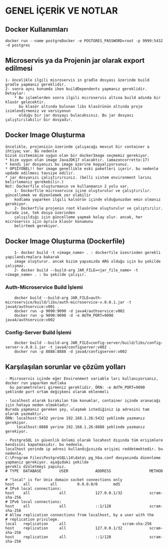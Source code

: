 # GENEL İÇERİK VE NOTLAR

## Docker Kullanımları
    docker run --name postgreDocker -e POSTGRES_PASSWORD=root -p 9999:5432 -d postgres

## Microservis ya da Projenin jar olarak export edilmesi

    1- öncelikle ilgili misroservis in gradle dosyası üzerinde build gradle yapmanız gereklidir.
    2- sonra aynı konumda iken buildDependents yapmanız gereklidir.
    Detaylar:
        * Bu işlemlerden sonra ilgili microservis altına build adında bir klasör gelecektir.
          bu klasör altında bulunan libs klasörünün altında proje isimlendirmeniz ve versiyonun 
          olduğu bir jar dosyayı bulacaksınız. Bu jar dosyası çalıştırılabilir bir dosyadır.

## Docker Image Oluşturma

    öncelikle, projenizin üzerinde çalışacağı mevcut bir container a ihtiyaç var. Bu nedenle
    bizim sistemimize uygun olan bir dockerImage seçmemiz gerekiyor.
    * bize uygun olan image JavaJDK17 olacaktır. (amazoncorretto:17)
    * kendi jar dosyanızı bu image üzerine kopyalıyorsunuz.
    * OPSİYONEL!! her image genellikle eski paketleri içerir. bu nedenle updade edilmesi tavsiye edilir.
    * jar dosyanızı çalıştırırsınız. (belli sistem environment larını belirlemeniz gerekebilir.)
    Not: Dockerfile oluşturmanın ve kullanmanın 2 yolu var. 
        1- Dockerfile microservice içine oluşturulur ve çalıştırılır. güncellemek ve düzenlemek zor olabilir
        kodlama yaparken ilgili kalsörün içinde olduğunuzdan emin olmanız gerekiyor.
        2- Dockerfile projenin root klasörüne oluşturulur ve çalıştırılır. burada ise, tek dosya üzerinden
        çalışıldığı için güncelleme yapmak kolay olur. ancak, her microservis için ayrıca klasör konumunu
        belirtmek gerekiyor.

## Docker Image Oluşturma (Dockerfile)

        1- docker build -t <image_name> . : dockerfile üzesrinden gerekli yapılandırmalara bakarak 
        image oluşturur. ancak bizim yapımızda ARG olduğu için bu şekilde çalışmaz.
        2- docker build --build-arg JAR_FILE=<jar_file_name> -t <image_name> . : bu şekilde çalışır.

### Auth-Microservice Build İşlemi

        docker build --build-arg JAR_FILE=auth-microservice/build/libs/auth-microservice-v.0.0.1.jar -t java4/authservice:v001 .
        docker run -p 9090:9090 -d java4/authservice:v002
        docker run -p 9090:9090 -d -e AUTH_PORT=9090 java4/authservice:v002


### Config-Server Build İşlemi

        docker build --build-arg JAR_FILE=config-server/build/libs/config-server-v.0.0.1.jar -t java4/configserver:v002 .
        docker run -p 8888:8888 -d java4/configserver:v002

## Karşılaşılan sorunlar ve çözüm yolları

    - Microservis içinde eğer Environment variable ları kullanıyorsanız, docker run yaparken mutlaka
      bu parametreleri girmeniz gereklidir. ÖRN: -e AUTH_PORT=9090 şeklinde port ortam değişkeni olarak eklenmeli

    - localhost olarak bırakılan tüm konumlar, container içinde aranacağı için hataya neden olmaktadır. 
    Burada yapmanız gereken şey, ulaşmak istediğiniz ip adresini tam olarak yazmaktır.
    ÖRN: localhost:5432 yerine 192.168.1.26:5432 şeklinde yazmanız gerekiyor.
         localhost:8888 yerine 192.168.1.26:8888 şeklinde yazmanız gerekiyor.

    - PostgreSQL in güvenlik önlemi olarak locahost dışında tüm erişimlere kendisini kapatmasıdır. bu nedenle,
    localhost yerinde ip adresi kullandığınızda erişimi reddetmektedir. bu nedenle, 
    C:\Program Files\PostgreSQL\14\data\ pg_hba.conf dosyasında düzenleme yapmanız gerekiyor. aşağıdaki şekilde
    gerekli dzületmeyi yapınız.
    # TYPE  DATABASE        USER            ADDRESS                 METHOD

    # "local" is for Unix domain socket connections only
    host  	all  		all 		0.0.0.0/0 		md5
    # IPv4 local connections:
    host    all             all             127.0.0.1/32            scram-sha-256
    # IPv6 local connections:
    host    all             all             ::1/128                 scram-sha-256
    # Allow replication connections from localhost, by a user with the
    # replication privilege.
    local   replication     all             			scram-sha-256
    host    replication     all             127.0.0.1/32            scram-sha-256
    host    replication     all             ::1/128                 scram-sha-256
    


